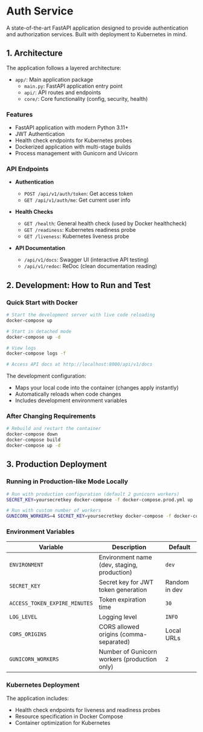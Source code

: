 # Auth Service

A state-of-the-art FastAPI application designed to provide authentication and authorization services. Built with deployment to Kubernetes in mind.

## 1. Architecture

The application follows a layered architecture:

- `app/`: Main application package
  - `main.py`: FastAPI application entry point
  - `api/`: API routes and endpoints
  - `core/`: Core functionality (config, security, health)

### Features

- FastAPI application with modern Python 3.11+
- JWT Authentication
- Health check endpoints for Kubernetes probes
- Dockerized application with multi-stage builds
- Process management with Gunicorn and Uvicorn

### API Endpoints

- **Authentication**
  - `POST /api/v1/auth/token`: Get access token
  - `GET /api/v1/auth/me`: Get current user info

- **Health Checks**
  - `GET /health`: General health check (used by Docker healthcheck)
  - `GET /readiness`: Kubernetes readiness probe
  - `GET /liveness`: Kubernetes liveness probe

- **API Documentation**
  - `/api/v1/docs`: Swagger UI (interactive API testing)
  - `/api/v1/redoc`: ReDoc (clean documentation reading)

## 2. Development: How to Run and Test

### Quick Start with Docker

```bash
# Start the development server with live code reloading
docker-compose up

# Start in detached mode
docker-compose up -d

# View logs
docker-compose logs -f

# Access API docs at http://localhost:8000/api/v1/docs
```

The development configuration:
- Maps your local code into the container (changes apply instantly)
- Automatically reloads when code changes
- Includes development environment variables

### After Changing Requirements

```bash
# Rebuild and restart the container
docker-compose down
docker-compose build
docker-compose up -d
```

## 3. Production Deployment

### Running in Production-like Mode Locally

```bash
# Run with production configuration (default 2 gunicorn workers)
SECRET_KEY=yoursecretkey docker-compose -f docker-compose.prod.yml up

# Run with custom number of workers
GUNICORN_WORKERS=4 SECRET_KEY=yoursecretkey docker-compose -f docker-compose.prod.yml up
```

### Environment Variables

| Variable | Description | Default |
|----------|-------------|---------|
| `ENVIRONMENT` | Environment name (dev, staging, production) | `dev` |
| `SECRET_KEY` | Secret key for JWT token generation | Random in dev |
| `ACCESS_TOKEN_EXPIRE_MINUTES` | Token expiration time | `30` |
| `LOG_LEVEL` | Logging level | `INFO` |
| `CORS_ORIGINS` | CORS allowed origins (comma-separated) | Local URLs |
| `GUNICORN_WORKERS` | Number of Gunicorn workers (production only) | `2` |

### Kubernetes Deployment

The application includes:
- Health check endpoints for liveness and readiness probes
- Resource specification in Docker Compose
- Container optimization for Kubernetes 